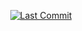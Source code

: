 <p align="center"> 
<a href="https://github.com/asr-alurisanthoshreddy"><img src="C:\Users\aluri santhosh reddy\Documents\GitHub\imgs" alt="Last Commit"/></a> 
<p>